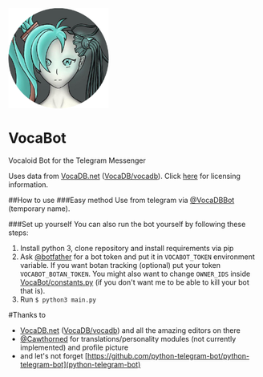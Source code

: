 <img src="https://github.com/bomjacob/VocaBot/blob/gh-pages/images/vocabot.png" height="200px" />

# VocaBot
Vocaloid Bot for the Telegram Messenger

Uses data from [VocaDB.net](http://vocadb.net) ([VocaDB/vocadb](https://github.com/VocaDB/vocadb)). Click [here](http://wiki.vocadb.net/wiki/29/license) for licensing information.

##How to use
###Easy method
Use from telegram via [@VocaDBBot](https://telegram.me/VocaDBBot) (temporary name).

###Set up yourself
You can also run the bot yourself by following these steps:

1. Install python 3, clone repository and install requirements via pip
2. Ask [@botfather](https://telegram.me/botfather) for a bot token and put it in `VOCABOT_TOKEN` environment variable. If you want botan tracking (optional) put your token `VOCABOT_BOTAN_TOKEN`. You might also want to change `OWNER_IDS` inside [VocaBot/constants.py](VocaBot/constants.py) (if you don't want me to be able to kill your bot that is).
3. Run `$ python3 main.py`

#Thanks to
* [VocaDB.net](http://vocadb.net) ([VocaDB/vocadb](https://github.com/VocaDB/vocadb)) and all the amazing editors on there
* [@Cawthorned](https://github.com/Cawthorned) for translations/personality modules (not currently implemented) and profile picture
* and let's not forget [https://github.com/python-telegram-bot/python-telegram-bot](python-telegram-bot)
